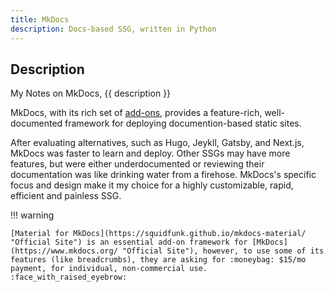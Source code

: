 ```yaml
---
title: MkDocs
description: Docs-based SSG, written in Python
---
```


## Description

My Notes on MkDocs, {{ description }}

MkDocs, with its rich set of [add-ons](../mkdocs/add-ons/index.md), provides a feature-rich, well-documented framework for deploying documention-based static sites.  

After evaluating alternatives, such as Hugo, Jeykll, Gatsby, and Next.js, MkDocs was faster to learn and deploy.  Other SSGs may have more features, but were either underdocumented or reviewing their documentation was like drinking water from a firehose.  MkDocs's specific focus and design make it my choice for a highly customizable, rapid, efficient and painless SSG.

!!! warning

    [Material for MkDocs](https://squidfunk.github.io/mkdocs-material/ "Official Site") is an essential add-on framework for [MkDocs](https://www.mkdocs.org/ "Official Site"), however, to use some of its features (like breadcrumbs), they are asking for :moneybag: $15/mo  payment, for individual, non-commercial use. :face_with_raised_eyebrow:  
